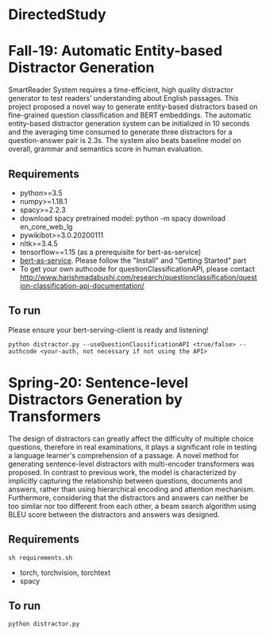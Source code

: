 # DirectedStudy

# Fall-19: Automatic Entity-based Distractor Generation

SmartReader System requires a time-efficient, high quality distractor generator to test readers’ understanding about English passages. This project proposed a novel way to generate entity-based distractors based on fine-grained question classification and BERT embeddings. The automatic entity-based distractor generation system can be initialized in 10 seconds and the averaging time consumed to generate three distractors for a question-answer pair is 2.3s. The system also beats baseline model on overall, grammar and semantics score in human evaluation.

## Requirements

- python>=3.5
- numpy>=1.18.1
- spacy>=2.2.3
- download spacy pretrained model: python -m spacy download en_core_web_lg
- pywikibot>=3.0.20200111
- nltk>=3.4.5
- tensorflow==1.15 (as a prerequisite for bert-as-service)
- [bert-as-service](https://github.com/hanxiao/bert-as-service). Please follow the "Install" and "Getting Started" part
- To get your own authcode for questionClassificationAPI, please contact http://www.harishmadabushi.com/research/questionclassification/question-classification-api-documentation/

## To run
Please ensure your bert-serving-client is ready and listening!
```
python distractor.py --useQuestionClassificationAPI <true/false> --authcode <your-auth, not necessary if not using the API>
```



# Spring-20: Sentence-level Distractors Generation by Transformers

The design of distractors can greatly affect the difficulty of multiple choice questions, therefore in real examinations, it plays a significant role in testing a language learner's comprehension of a passage. A novel method for generating sentence-level distractors with multi-encoder transformers was proposed. In contrast to previous work, the model is characterized by implicitly capturing the relationship between questions, documents and answers, rather than using hierarchical encoding and attention mechanism. Furthermore, considering that the distractors and answers can neither be too similar nor too different from each other, a beam search algorithm using BLEU score between the distractors and answers was designed.

## Requirements

```
sh requirements.sh
```

- torch, torchvision, torchtext
- spacy

## To run

```
python distractor.py
```

